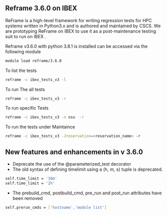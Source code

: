 ## Reframe 3.6.0 on IBEX

ReFrame is a high-level framework for writing regression tests for HPC systems written in Python3.x and is authored and maintained by CSCS. 
We are prototyping ReFrame on IBEX to use it as a post-maintenance testing suit to run on IBEX .

Reframe v3.6.0 with python 3.8.1 is installed can be accessed via the following module
```sh
module load reframe/3.6.0
```
To list the tests 
```sh
reframe -c ibex_tests_v3 -l 
```
To run The  all tests
```sh
reframe -c ibex_tests_v3 -r 
```
To run specific Tests 
```sh
reframe -c ibex_tests_v3 -n osu  -r 
```
To run the tests under Maintaince 
```sh
reframe -c ibex_tests_v3 -Jreservation=<reservation_name> -r 
```
## New features and enhancements in v 3.6.0

- Deprecate the use of the @parameterized_test decorator 
- The old syntax of defining timelimit using a (h, m, s) tuple is deprecated.
```sh
self.time_limit = '30m'
self.time_limit = '2h'
```
- The prebuild_cmd, postbuild_cmd, pre_run and post_run attributes have been removed
```sh
self.prerun_cmds = ['hostname','module list']
```

